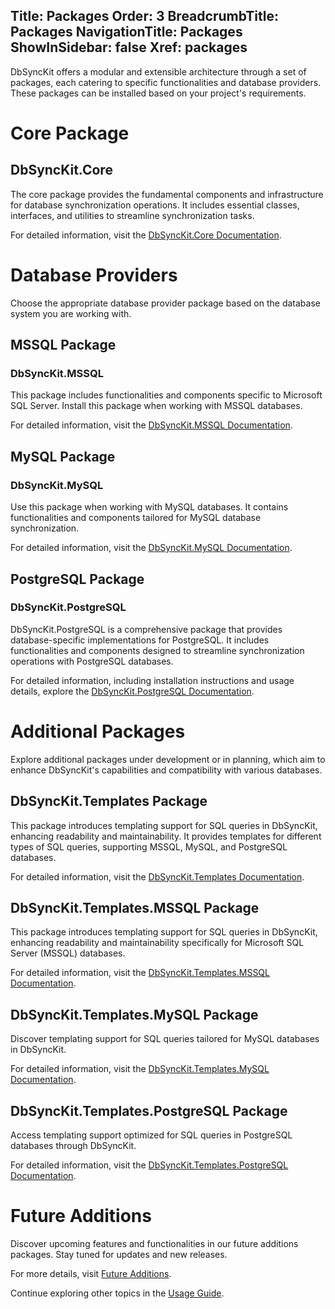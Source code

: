 ﻿﻿Title: Packages
Order: 3
BreadcrumbTitle: Packages
NavigationTitle: Packages
ShowInSidebar: false
Xref: packages
---

DbSyncKit offers a modular and extensible architecture through a set of packages, each catering to specific functionalities and database providers. These packages can be installed based on your project's requirements.

# Core Package

## DbSyncKit.Core

The core package provides the fundamental components and infrastructure for database synchronization operations. It includes essential classes, interfaces, and utilities to streamline synchronization tasks.

For detailed information, visit the [DbSyncKit.Core Documentation](xref:packages/DbSyncKit.Core).

# Database Providers

Choose the appropriate database provider package based on the database system you are working with.

## MSSQL Package

### DbSyncKit.MSSQL

This package includes functionalities and components specific to Microsoft SQL Server. Install this package when working with MSSQL databases.

For detailed information, visit the [DbSyncKit.MSSQL Documentation](xref:packages/DbSyncKit.MSSQL).

## MySQL Package

### DbSyncKit.MySQL

Use this package when working with MySQL databases. It contains functionalities and components tailored for MySQL database synchronization.

For detailed information, visit the [DbSyncKit.MySQL Documentation](xref:packages/DbSyncKit.MySQL).

## PostgreSQL Package

### DbSyncKit.PostgreSQL

DbSyncKit.PostgreSQL is a comprehensive package that provides database-specific implementations for PostgreSQL. It includes functionalities and components designed to streamline synchronization operations with PostgreSQL databases.

For detailed information, including installation instructions and usage details, explore the [DbSyncKit.PostgreSQL Documentation](xref:packages/DbSyncKit.PostgreSQL).

# Additional Packages

Explore additional packages under development or in planning, which aim to enhance DbSyncKit's capabilities and compatibility with various databases.

## DbSyncKit.Templates Package

This package introduces templating support for SQL queries in DbSyncKit, enhancing readability and maintainability. It provides templates for different types of SQL queries, supporting MSSQL, MySQL, and PostgreSQL databases.

For detailed information, visit the [DbSyncKit.Templates Documentation](xref:packages/dbsynckit.templates).


## DbSyncKit.Templates.MSSQL Package

This package introduces templating support for SQL queries in DbSyncKit, enhancing readability and maintainability specifically for Microsoft SQL Server (MSSQL) databases.

For detailed information, visit the [DbSyncKit.Templates.MSSQL Documentation](xref:packages/dbsynckit.templates.mssql).

## DbSyncKit.Templates.MySQL Package

Discover templating support for SQL queries tailored for MySQL databases in DbSyncKit.

For detailed information, visit the [DbSyncKit.Templates.MySQL Documentation](xref:packages/dbsynckit.templates.mysql).

## DbSyncKit.Templates.PostgreSQL Package

Access templating support optimized for SQL queries in PostgreSQL databases through DbSyncKit.

For detailed information, visit the [DbSyncKit.Templates.PostgreSQL Documentation](xref:packages/dbsynckit.templates.postgresql).


# Future Additions

Discover upcoming features and functionalities in our future additions packages. Stay tuned for updates and new releases.

For more details, visit [Future Additions](xref:future-plans).

Continue exploring other topics in the [Usage Guide](xref:usage).
